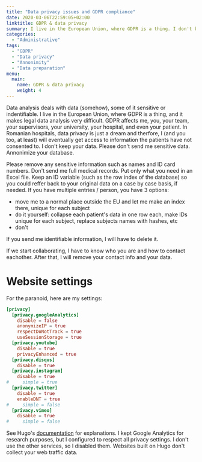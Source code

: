 ```yaml
---
title: "Data privacy issues and GDPR compliance"
date: 2020-03-06T22:59:05+02:00
linktitle: GDPR & data privacy
summary: I live in the European Union, where GDPR is a thing. I don't keep your data. Please don't send me sensitive data. Annonimize your database.
categories:
  - "Administrative"
tags:
  - "GDPR"
  - "Data privacy"
  - "Annonimity"
  - "Data preparation"
menu:
  main:
    name: GDPR & data privacy
    weight: 4
---
```


Data analysis deals with data (somehow), some of it sensitive or indentifiable. I live in the European Union, where GDPR is a thing, and it makes legal data analysis very difficult. GDPR affects me, you, your team, your supervisors, your university, your hospital, and even your patient. In Romanian hospitals, data privacy is just a dream and therfore, I (and you too, at least) will eventually get access to information the patients have not consented to. I don't keep your data. Please don't send me sensitive data. Annonimize your database.

Please remove any sensitive information such as names and ID card numbers. Don't send me full medical records. Put only what you need in an Excel file. Keep an ID variable (such as the row index of the database) so you could reffer back to your original data on a case by case basis, if needed. If you have multiple entries / person, you have 3 options:
 - move me to a normal place outside the EU and let me make an index there, unique for each subject
 - do it yourself: collapse each patient's data in one row each, make IDs unique for each subject, replace subjects names with hashes, etc
 - don't

If you send me identifiable information, I will have to delete it.

If we start collaborating, I have to know who you are and how to contact eachother. After that, I will remove your contact info and your data. 


# Website settings

For the paranoid, here are my settings:

```toml
[privacy]
  [privacy.googleAnalytics]  
    disable = false
    anonymizeIP = true
    respectDoNotTrack = true
    useSessionStorage = true
  [privacy.youtube]
    disable = true
    privacyEnhanced = true
  [privacy.disqus]
    disable = true
  [privacy.instagram]
    disable = true
#     simple = true
  [privacy.twitter]
    disable = true
    enableDNT = true
#     simple = false
  [privacy.vimeo]
    disable = true
#     simple = false

```

See Hugo's [documentation](https://gohugo.io/about/hugo-and-gdpr/) for explanations. I kept Google Analytics for research purposes, but I configured to respect all privacy settings. I don't use the other services, so I disabled them. Websites built on Hugo don't collect your web traffic data.


